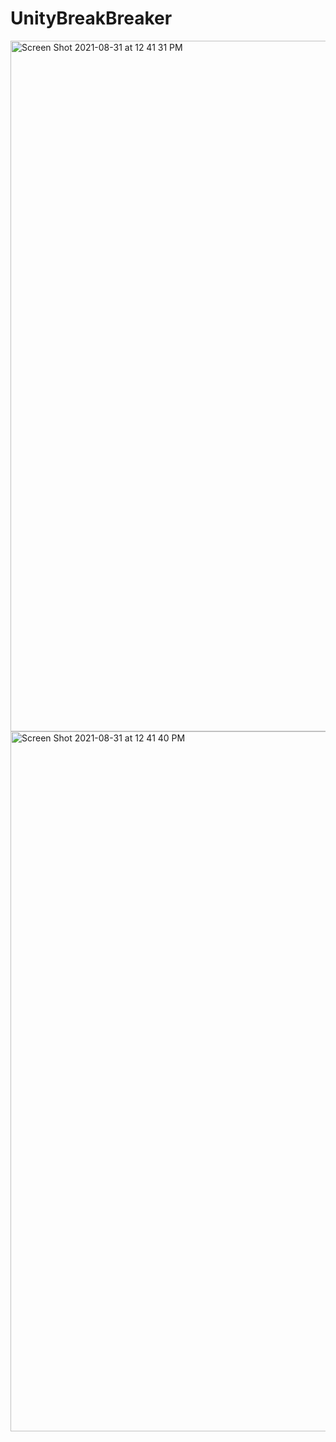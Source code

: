 # UnityBreakBreaker

<img width="1105" alt="Screen Shot 2021-08-31 at 12 41 31 PM" src="https://user-images.githubusercontent.com/466656/131550722-20b41f9f-1aea-4900-8e46-cf9dc23379ec.png">
<img width="1120" alt="Screen Shot 2021-08-31 at 12 41 40 PM" src="https://user-images.githubusercontent.com/466656/131550727-2be98ab7-b4dd-4b37-aec8-3be08416ecac.png">
